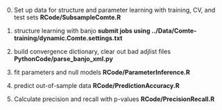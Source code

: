 0. Set up data for structure and parameter learning with training, CV,
and test sets
**RCode/SubsampleComte.R**

1. structure learning with banjo
**submit jobs using ../Data/Comte-training/dynamic.Comte.settings.txt**

2. build convergence dictionary, clear out bad adjlist files
**PythonCode/parse_banjo_xml.py**

3. fit parameters and null models
**RCode/ParameterInference.R**

4. predict out-of-sample data
**RCode/PredictionAccuracy.R**

5. Calculate precision and recall with p-values
**RCode/PrecisionRecall.R**

